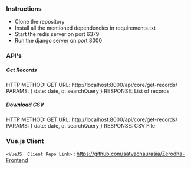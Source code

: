 ### Instructions

- Clone the repository
- Install all the mentioned dependencies in requirements.txt 
- Start the redis server on port 6379
- Run the django server on port 8000

### API's

##### Get Records 
HTTP METHOD: GET
URL: http://localhost:8000/api/core/get-records/
PARAMS: { date: date, q: searchQuery }
RESPONSE: List of records

##### Download CSV 
HTTP METHOD: GET
URL: http://localhost:8000/api/core/get-records/
PARAMS: { date: date, q: searchQuery }
RESPONSE: CSV FIle


### Vue.js Client

`<VueJS  Client Repo Link>` : <https://github.com/satyachaurasia/Zerodha-Frontend>

